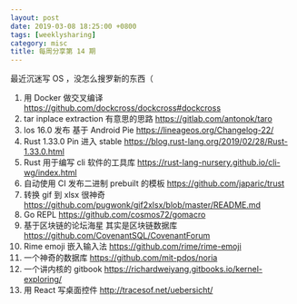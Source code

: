 ```yaml
---
layout: post
date: 2019-03-08 18:25:00 +0800
tags: [weeklysharing]
category: misc
title: 每周分享第 14 期
---
```


最近沉迷写 OS ，没怎么搜罗新的东西（

1. 用 Docker 做交叉编译 https://github.com/dockcross/dockcross#dockcross
2. tar inplace extraction 有意思的思路 https://gitlab.com/antonok/taro
3. los 16.0 发布 基于 Android Pie https://lineageos.org/Changelog-22/
4. Rust 1.33.0 Pin 进入 stable https://blog.rust-lang.org/2019/02/28/Rust-1.33.0.html
5. Rust 用于编写 cli 软件的工具库 https://rust-lang-nursery.github.io/cli-wg/index.html
6. 自动使用 CI 发布二进制 prebuilt 的模板 https://github.com/japaric/trust
7. 转换 gif 到 xlsx 很神奇 https://github.com/pugwonk/gif2xlsx/blob/master/README.md
8. Go REPL https://github.com/cosmos72/gomacro
9. 基于区块链的论坛海星 其实是区块链数据库 https://github.com/CovenantSQL/CovenantForum
10. Rime emoji 嵌入输入法 https://github.com/rime/rime-emoji
11. 一个神奇的数据库 https://github.com/mit-pdos/noria
12. 一个讲内核的 gitbook https://richardweiyang.gitbooks.io/kernel-exploring/
13. 用 React 写桌面控件 http://tracesof.net/uebersicht/
